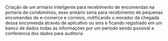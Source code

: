 Criação de um armário inteligente para recebimento de encomendas na portaria de condomínios, esse armário seria para recebimento de pequenas encomendas de e-comerce e correios, notificando o morador da chegada dessa encomenda através de aplicativo ou sms e ficando registrado em um banco de dados todas as informações por um período sendo possível a conferencia dos dados para auditoria
